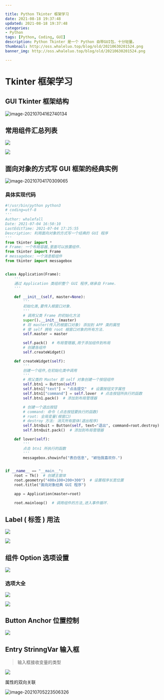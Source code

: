 ```yaml
---

title: Python Tkinter 框架学习
date: 2021-08-18 19:37:48
updated: 2021-08-18 19:37:48
categories:
- Python
tags: [Python, Coding, GUI]
description: Python Tkinter 是一个 Python 自带GUI包，十分轻量。
thumbnail: http://oss.whaleluo.top/blog/old/20210630201524.png
banner_img: http://oss.whaleluo.top/blog/old/20210630201524.png

---
```


# Tkinter 框架学习

## GUI Tkinter 框架结构

![image-20210704162740134](http://oss.whaleluo.top/blog/old/20210704162742.png-picsmall)

## 常用组件汇总列表

![](http://oss.whaleluo.top/blog/old/20210704162352.png-picsmall)

![](http://oss.whaleluo.top/blog/old/20210704162631.png-picsmall)

## 面向对象的方式写 GUI 框架的经典实例

![image-20210704170309065](http://oss.whaleluo.top/blog/old/20210704170311.png-picsmall)

### 具体实现代码

```python
#!/usr/bin/python python3
# coding=utf-8
'''
Author: whalefall
Date: 2021-07-04 16:50:10
LastEditTime: 2021-07-04 17:25:55
Description: 利用面向对象的方式写一个经典的 GUI 程序
'''
from tkinter import *
# Frame: 一个布局容器,里面可以放置组件.
from tkinter import Frame
# messagebox: 一个消息框组件
from tkinter import messagebox


class Application(Frame):
    '''
    通过 Application 类组织整个 GUI 程序,继承自 Frame.
    '''

    def __init__(self, master=None):
        '''
        初始化类,要传入根窗口对象.
        '''
        # 调用父类 Frame 的初始化方法
        super().__init__(master)
        # 将 master(传入的根窗口对象) 添加到 APP 类的属性
        # 使 self 拥有 root 根窗口对象的所有方法.
        self.master = master

        self.pack()  # 布局管理器,用于添加组件到布局
        # 创建各组件
        self.createWidget()

    def createWidget(self):
        '''
        创建一个组件,在初始化类中调用
        '''
        # 用父类的 Master 即 self 对象创建一个按钮组件
        self.btn1 = Button(self)
        self.btn1["text"] = "点击提交"  # 设置按钮文字属性
        self.btn1["command"] = self.lover  # 点击按钮所执行的函数
        self.btn1.pack()  # 添加到布局管理器

        # 创建一个退出按钮
        # command: 命令 (点击按钮要执行的函数)
        # root: 全局变量(根窗口)
        # destroy 方法: 消灭所有窗体(退出程序)
        self.btnQuit = Button(self, text="退出", command=root.destroy)
        self.btnQuit.pack()  # 添加到布局管理器

    def lover(self):
        '''
        点击 btn1 所执行的函数
        '''
        messagebox.showinfo("表白信息", "颖怡我喜欢你.")


if __name__ == "__main__":
    root = Tk()  # 创建主窗体
    root.geometry("400x100+200+300")  # 设置程序长宽位置
    root.title("面向对象经典 GUI 程序")

    app = Application(master=root)

    root.mainloop()  # 调用组件的方法,进入事件循环.
```

## Label ( 标签 ) 用法

![](http://oss.whaleluo.top/blog/old/20210704193103.png-picsmall)

![](http://oss.whaleluo.top/blog/old/20210704193502.png-picsmall)

## 组件 Option 选项设置

![](http://oss.whaleluo.top/blog/old/20210704203439.png-picsmall)

### 选项大全

![](http://oss.whaleluo.top/blog/old/20210705220646.png-picsmall)

![](http://oss.whaleluo.top/blog/old/20210705220636.png-picsmall)

## Button Anchor 位置控制

![](http://oss.whaleluo.top/blog/old/20210705221052.png-picsmall)

## Entry StrinngVar 输入框

> 输入框接收变量的类型

![](http://oss.whaleluo.top/blog/old/20210705223051.png-picsmall)

属性的双向关联

![image-20210705223506326](C:/Users/WhaleFall/AppData/Roaming/Typora/typora-user-images/image-20210705223506326.png-picsmall)
